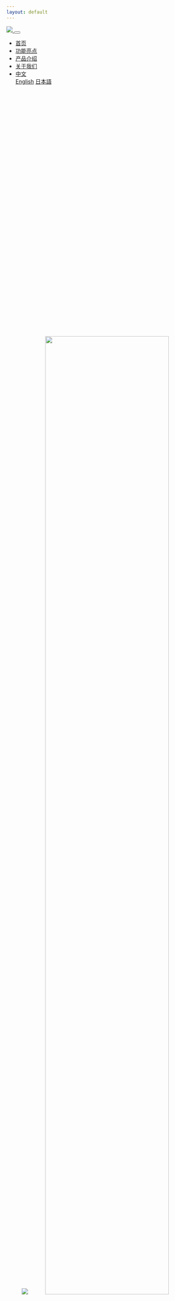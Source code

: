 ```yaml
---
layout: default
---
```

<nav class="navbar navbar-expand-md navbar-dark fixed-top bg-black">
  <div class="container">
    <a href="/">
      <img src="/assets/images/logo.svg">
    </a>
    <button class="navbar-toggler navbar-toggler-right" type="button" data-toggle="collapse" data-target="#navbarResponsive" aria-controls="navbarResponsive" aria-expanded="false" aria-label="Toggle navigation">
      <span class="navbar-toggler-icon"></span>
    </button>
    <div class="collapse navbar-collapse" id="navbarResponsive">
      <ul class="navbar-nav ml-auto">
        <li class="nav-item mr-2">
          <a class="nav-link js-smooth" href="#top">首页</a>
        </li>
        <li class="nav-item mr-2">
          <a class="nav-link js-smooth" href="#intro">功能亮点</a>
        </li>
        <li class="nav-item mr-2">
          <a class="nav-link js-smooth" href="#product">产品介绍</a>
        </li>
        <li class="nav-item mr-2">
          <a class="nav-link js-smooth" href="#aboutus">关于我们</a>
        </li>
      <li class="nav-item dropdown">
        <a class="nav-item nav-link dropdown-toggle mr-md-2 text-white" href="#" id="language" data-toggle="dropdown" aria-haspopup="true" aria-expanded="false">
          中文
        </a>
        <div class="dropdown-menu dropdown-menu-md-right bg-black" aria-labelledby="language">
          <a class="dropdown-item text-primary" href="/">English</a>
          <a class="dropdown-item text-primary" href="/ja">日本語</a>
        </div>
      </li>
            </ul>
    </div>
  </div>
</nav>
<header id="top" class="position-relative">
    <div class="bg-image bg-cover d-none d-md-block" style="background-image: url(/assets/images/banner1.png); background-position: center; height: 640px;">
    </div>
    <img src="/assets/images/banner1.png" class="w-100 d-md-none d-block" style="    margin-top: 56px;">
          <img src="/assets/images/chinese_copy.svg" class="position-absolute" style="width: 80%;top: 0;right: 0;left: 0;right: 0;margin: auto;bottom: 0;">

</header>
<section id="intro">
  <div class="container py-5">
    <div class="row">
      <div class="col-12 col-md-4 text-center">
        <img src="/assets/images/intro1.svg"><br/>
        <b class="d-block">公司背景介绍</b>
        <small>Company background</small>
        <p>
          我们致力解决境外旅行中获取美食相关信息量少的痛点，服务于全球赴美自由行的各国用户，配套定制开发多语言境外旅行美食综合服务类App。
        </p>
      </div>
      <div class="col-12 col-md-4 text-center">
        <img src="/assets/images/intro2.svg"><br/>
        <b class="d-block">核心价值观</b>
        <small>Enterprise Core Values</small>
        <p>
          我们致力解决境外旅行中获取美食相关信息量少的痛点，服务于全球赴美自由行的各国用户，配套定制开发多语言境外旅行美食综合服务类App。
        </p>
      </div>
      <div class="col-12 col-md-4 text-center">
        <img src="/assets/images/intro3.svg"><br/>
        <b class="d-block">主要功能介绍</b>
        <small>Introduction to main functions</small>
        <p>
          我们致力解决境外旅行中获取美食相关信息量少的痛点，服务于全球赴美自由行的各国用户，配套定制开发多语言境外旅行美食综合服务类App。
        </p>
      </div>
    </div>
  </div>
</section>
<section class="product" id="product">
  <div class="container py-5 text-center">
    <h2>产品介绍</h2>
    <lead>Product introduction</lead>
    <div class="position-relative mt-5 pt-5">
      <img src="/assets/images/6_functions.svg" class="w-100">
      <img src="/assets/images/device.png" class="position-absolute" style="width: 35%;top: 0;right: 0;left: 0;right: 0;margin: auto;bottom: 0;">
    </div>
    <div class="row mt-5">
      <div class="offset-md-3 col-md-3 col-6 pr-0">
        <img src="/assets/images/android_download.svg" class="w-100">
      </div>
      <div class="col-md-3 col-6 pl-0">
        <img src="/assets/images/ios_download.svg" class="w-100">
      </div>
    </div>
  </div>
</section>
<section class="aboutus" id="aboutus">
  <div class="container py-5 text-center">
    <h2>关于我们</h2>
    <lead>About Us</lead>
    <div class="row mt-5">
      <div class="col-12 col-md-6">
        <img src="/assets/images/whatweare.png" class="w-100">
      </div>
      <div class="col-12 col-md-6">
        <img src="/assets/images/joinus.png" class="w-100">
      </div>
    </div>
  </div>
</section>
<footer class="footer mt-auto py-3 bg-black">
  <div class="container">
    <div class="row text-white">
      <div class="col-md-6 clearfix">
        <p class="float-left">联系方式</p>
        <ul class="float-left">
          <li>电话：1234567</li>
          <li>邮箱：@chanmaomap.com</li>
          <li>地址：東京都東京都東京都</li>
        </ul>
      </div>
      <div class="col-md-6 clearfix">
        <img src="/assets/images/qr.png" class="float-right h-100">
      </div>
    </div>
    <p class="text-center">
      <span class="text-muted fs-14">Greedy Cat Japan Inc., all rights reserved (c) 2019</span>
    </p>
  </div>
</footer>

